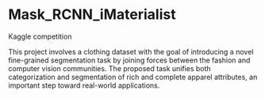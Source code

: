 # Mask_RCNN_iMaterialist
Kaggle competition

This project involves a clothing dataset with the goal of introducing a novel fine-grained segmentation task by 
joining forces between the fashion and computer vision communities. The proposed task unifies both 
categorization and segmentation of rich and complete apparel attributes, an important step toward real-world applications.

